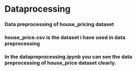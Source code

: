 # Dataprocessing
### Data preprocessing of house_pricing dataset
### house_price.csv is the dataset i have used in data preprocessing
### In the datapreprocessing.ipynb you can see the data preprocessing of house_price dataset clearly.
